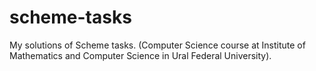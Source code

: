 scheme-tasks
============
My solutions of Scheme tasks.
(Computer Science course at Institute of Mathematics and Computer Science in Ural Federal University).
